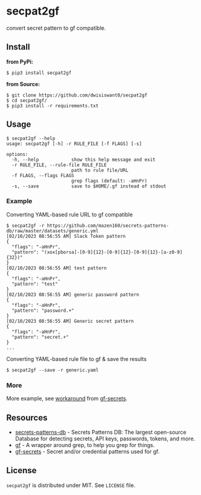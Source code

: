 # secpat2gf

convert secret pattern to gf compatible.

## Install

**from PyPi:**

```console
$ pip3 install secpat2gf
```

**from Source:**

```console
$ git clone https://github.com/dwisiswant0/secpat2gf
$ cd secpat2gf/
$ pip3 install -r requirements.txt
```

## Usage

```console
$ secpat2gf --help
usage: secpat2gf [-h] -r RULE_FILE [-f FLAGS] [-s]

options:
  -h, --help            show this help message and exit
  -r RULE_FILE, --rule-file RULE_FILE
                        path to rule file/URL
  -f FLAGS, --flags FLAGS
                        grep flags (default: -aHnPr)
  -s, --save            save to $HOME/.gf instead of stdout
```

### Example

Converting YAML-based rule URL to gf compatible

```console
$ secpat2gf -r https://github.com/mazen160/secrets-patterns-db/raw/master/datasets/generic.yml
[02/10/2023 08:56:55 AM] Slack Token pattern
{
  "flags": "-aHnPr",
  "pattern": "(xox[pborsa]-[0-9]{12}-[0-9]{12}-[0-9]{12}-[a-z0-9]{32})"
}
[02/10/2023 08:56:55 AM] test pattern
{
  "flags": "-aHnPr",
  "pattern": "test"
}
[02/10/2023 08:56:55 AM] generic password pattern
{
  "flags": "-aHnPr",
  "pattern": "password.+"
}
[02/10/2023 08:56:55 AM] Generic secret pattern
{
  "flags": "-aHnPr",
  "pattern": "secret.+"
}
...
```

Converting YAML-based rule file to gf & save the results

```console
$ secpat2gf --save -r generic.yaml
```

### More 

More example, see [workaround](https://github.com/dwisiswant0/gf-secrets#workaround-recycle) from [gf-secrets](https://github.com/dwisiswant0/gf-secrets).

## Resources

- [secrets-patterns-db](https://github.com/mazen160/secrets-patterns-db) - Secrets Patterns DB: The largest open-source Database for detecting secrets, API keys, passwords, tokens, and more.
- [gf](https://github.com/tomnomnom/gf) - A wrapper around grep, to help you grep for things.
- [gf-secrets](https://github.com/dwisiswant0/gf-secrets) - Secret and/or credential patterns used for gf.

## License

`secpat2gf` is distributed under MIT. See `LICENSE` file.